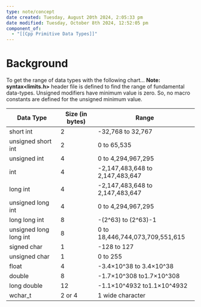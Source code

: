 ```yaml
---
type: note/concept
date created: Tuesday, August 20th 2024, 2:05:33 pm
date modified: Tuesday, October 8th 2024, 12:52:05 pm
component_of:
  - "[[Cpp Primitive Data Types]]"
---
```

# Background
To get the range of data types with the following chart...
****Note: syntax<limits.h>**** header file is defined to find the range of fundamental data-types. Unsigned modifiers have minimum value is zero. So, no macro constants are defined for the unsigned minimum value.


|Data Type|Size (in bytes)|Range|
|---|---|---|
|short int|2|-32,768 to 32,767|
|unsigned short int|2|0 to 65,535|
|unsigned int|4|0 to 4,294,967,295|
|int|4|-2,147,483,648 to 2,147,483,647|
|long int|4|-2,147,483,648 to 2,147,483,647|
|unsigned long int|4|0 to 4,294,967,295|
|long long int|8|-(2^63) to (2^63)-1|
|unsigned long long int|8|0 to 18,446,744,073,709,551,615|
|signed char|1|-128 to 127|
|unsigned char|1|0 to 255|
|float|4|-3.4×10^38 to 3.4×10^38|
|double|8|-1.7×10^308 to1.7×10^308|
|long double|12|-1.1×10^4932 to1.1×10^4932|
|wchar_t|2 or 4|1 wide character|